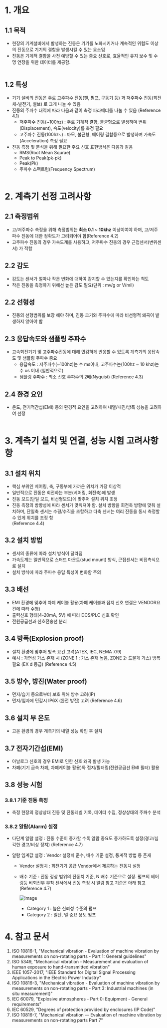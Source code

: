 # 1. 개요

## 1.1 목적
- 현장의 기계설비에서 발생하는 진동은 기기를 노화시키거나 계속적인 위험도 이상의 진동으로 기기의 결함을 발생시킬 수 있는 요소임
- 진동은 기계적 결함을 사전 예방할 수 있는 중요 신호로, 효율적인 유지 보수 및 수명 연장을 위한 데이터를 제공함.
</BR></BR>

## 1.2 특성
- 기기 설비의 진동은 주로 고주파수 진동(팬, 펌프, 구동기 등) 과 저주파수 진동(회전체-발전기, 밸브) 로 크게 나눌 수 있음
- 진동의 주파수 대역에 따라 다음과 같이 측정 파라메터를 나눌 수 있음 (Reference 4.1)
  - 저주파수 진동(~100hz) : 주로 기계적 결함, 불균형으로 발생하며 변위(Displacement), 속도(velocity)를 측정 필요
  - 고주파수 진동(100hz~) : 마모, 불균형, 베어링 결함등으로 발생하며 가속도(Acceleration) 측정 필요
- 진동 측정 및 분석을 위해 필요한 주요 신호 표현방식은 다음과 같음
  - RMS(Root Mean Squrae)
  - Peak to Peak(pk-pk)
  - Peak(Pk)
  - 주파수 스펙트럼(Frequency Spectrum)
</br></br>

# 2. 계측기 선정 고려사항

## 2.1 측정범위
- 고/저주파수 측정을 위해 측정범위는 **최소 0.1 ~ 10khz** 이상이여야 하며, 고/저주파수 진동에 대한 정확도가 고려되어야 함(Reference 4.2)
- 고주파수 진동의 경우 가속도계를 사용하고, 저주파수 진동의 경우 근접센서(변위센서) 가 적합

## 2.2 감도
- 감도는 센서가 얼마나 작은 변화에 대하여 감지할 수 있는지를 확인하는 척도
- 작은 진동을 측정하기 위해선 높은 감도 필요(단위 : mv/g or V/mil)
   
## 2.2 선형성
- 진동의 선형범위를 보장 해야 하며, 진동 크기와 주파수에 따라 비선형적 왜곡이 발생하지 않아야 함

## 2.3 응답속도와 샘플링 주파수
- 고속회전기기 및 고주파수진동에 대해 민감하게 반응할 수 있도록 계측기의 응답속도 및 샘플링 주파수 중요
  - 응답속도 : 저주파수(~100hz)는 수 ms이내, 고주파수는(100hz ~ 10 khz)는 수 us 이내 (일반적으로)
  - 샘플링 주파수 : 최소 신호 주파수의 2배(Nyquist) (Reference 4.3)

## 2.4 환경 요인
- 온도, 전기적간섭(EMI) 등의 환경적 요인을 고려하여 내열/내진/방폭 성능을 고려하여 선정
</BR></BR>

# 3. 계측기 설치 및 연결, 성능 시험 고려사항항

## 3.1 설치 위치
- 핵심 부위인 베어링, 축, 구동부에 가까운 위치가 가장 이상적
- 일반적으로 진동은 회전하는 부분(베어링, 회전축)에 발생
- 진동 모드(단일 모드, 비선형모드)에 맞추어 설치 위치 조정
- 진동 측정의 방향성에 따라 센서가 맞춰져야 함. 설치 방향을 회전축 방향에 맞춰 설치하며, 단일축 센서는 수평/수직을 조합하고 다축 센서는 여리 진동을 동시 측정할 수 있게 위치를 조정 함</br>
  (Reference 4.4) 

## 3.2 설치 방법
- 센서의 종류에 따라 설치 방식이 달라짐
- 가속도계는 일반적으로 스터드 마운트(stud mount) 방식, 근접센서는 비접촉식으로 설치
- 설치 방식에 따라 주파수 응답 특성이 변화함 주의

## 3.3 배선
- EMI 환경에 맞추어 차폐 케이블 활용(차폐 케이블과 접지 신호 연결은 VENDOR요건에 따라 수행)
- 출력신호 형태(4-20mA, 5V) 에 따라 DCS/PLC 신호 확인
- 전원공급선과 신호전송선 분리

## 3.4 방폭(Explosion proof) 
- 설치 환경에 맞추어 방폭 요건 고려(ATEX, IEC, NEMA 7/9)
- 예시 : 가연성 가스 존재 시 (ZONE 1 : 가스 존재 높음, ZONE 2: 드물게 가스) 방폭 필요 (EX d 등급) (Reference 4.5)

## 3.5 방수, 방진(Water proof)
- 먼지/습기 등으로부터 보호 위해 방수 고려(IP)
- 먼지/입자에 민감시 IP6X (완전 방진) 고려 (Reference 4.6)

## 3.6 설치 부 온도
- 고온 환경의 경우 계측기의 내열 성능 확인 후 설치

## 3.7 전자기간섭(EMI)
- 아날로그 신호의 경우 EMI로 인한 신호 왜곡 발생 가능
- 차폐(기기 금속 차폐, 차폐케이블 활용)와 접지/필터링(전원공급선 EMI 필터) 활용 

## 3.8 성능 시험

### 3.8.1 기준 진동 측정
- 측정 현장의 정상상태 진동 및 진동레벨 기록, 데이터 수집, 정상상태의 주파수 분석

### 3.8.2 알람(Alarm) 설정
- 다단계 알람 설정 : 진동 수준이 증가할 수록 알람 중요도 증가하도록 설정(경고/심각한 경고/비상 정지) (Reference 4.7)
- 알람 임계값 설정 : Vendor 설정치 준수, 배수 기준 설정, 통계적 방법 등 존재
  
  - Vendor 설정치 : 회전기기 공급 Vendor에서 제공하는 진동치 설정</BR>
  - 배수 기준 : 진동 정상 범위의 진동치 기준, N 배수 기준으로 설정. 펌프의 베어링등 비회전부 부착 센서에서 진동 측정 시 알람 참고 기준은 아래 참고(Reference 4.7)
    
    ![image](https://github.com/user-attachments/assets/f65e1b17-1da6-4308-ba4d-4fec2fc23f16) </BR>
    * Category 1 : 높은 신뢰성 수준의 펌프
    * Category 2 : 일단, 덜 중요 용도 펌프


# 4. 참고 문서
1. ISO 10816-1, "Mechanical vibration - Evaluation of machine vibration by measurements on non-rotating parts - Part 1: General guidelines"
2. ISO 5349, "Mechanical vibration - Measurement and evaluation of human exposure to hand-transmitted vibration"
3. IEEE 1057-2017, "IEEE Standard for Digital Signal Processing Applications in the Electric Power Industry"
4. ISO 10816-3, "Mechanical vibration - Evaluation of machine vibration by measurements on non-rotating parts - Part 3: Industrial machines (in situ measurement)"
5. IEC 60079, "Explosive atmospheres - Part 0: Equipment - General requirements"
6. IEC 60529, "Degrees of protection provided by enclosures (IP Code)"
7. ISO 10816-7, "Mechanical vibration — Evaluation of machine vibration by measurements on non-rotating parts Part 7"


